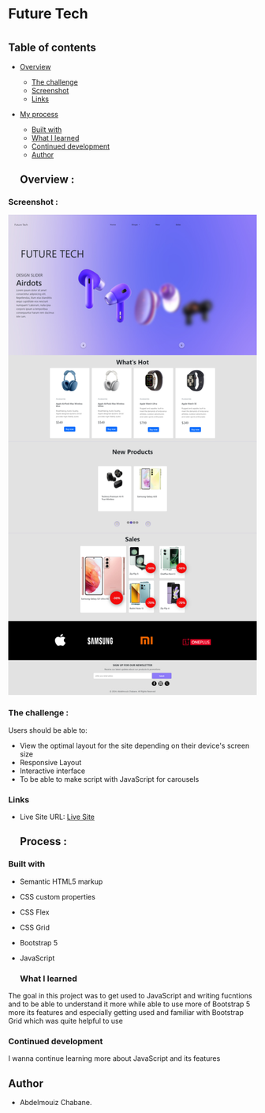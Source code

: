 # Future Tech
# 

## Table of contents

- [Overview](#overview)
  - [The challenge](#the-challenge)
  - [Screenshot](#screenshot)
  - [Links](#links)
- [My process](#my-process)
  - [Built with](#built-with)
  - [What I learned](#what-i-learned)
  - [Continued development](#continued-development)
  - [Author](#author)


   ## Overview :
  
### Screenshot : 

![](./Screenshot/Screenshot.png)

### The challenge :

Users should be able to:
- View the optimal layout for the site depending on their device's screen size
- Responsive Layout
- Interactive interface
- To be able to make script with JavaScript for carousels
### Links

- Live Site URL: [Live Site](https://abdelmouizz.github.io/Future-Tech/)
  
   ## Process :
  
### Built with

- Semantic HTML5 markup
- CSS custom properties
- CSS Flex
- CSS Grid
- Bootstrap 5
- JavaScript

  ### What I learned

The goal in this project was to get used to JavaScript and writing fucntions and to be able to understand it more while able to use more of Bootstrap 5 more its features and especially getting used and familiar with Bootstrap Grid which was quite helpful to use

### Continued development

I wanna continue learning more about JavaScript and its features 
## Author
- Abdelmouiz Chabane.
